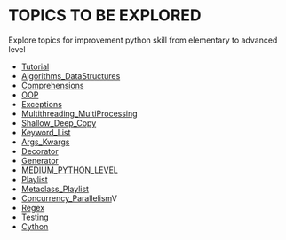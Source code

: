 # TOPICS TO BE EXPLORED

Explore topics for improvement python skill from elementary to advanced level

* [Tutorial][Tutorial]
* [Algorithms_DataStructures][Algorithms_DataStructures]
* [Comprehensions][Comprehensions]
* [OOP][OOP]
* [Exceptions][Exceptions]
* [Multithreading_MultiProcessing][Multithreading_MultiProcessing]
* [Shallow_Deep_Copy][Shallow_Deep_Copy]
* [Keyword_List][Keyword_List]
* [Args_Kwargs][Args_Kwargs]
* [Decorator][Decorator]
* [Generator][Generator]
* [MEDIUM_PYTHON_LEVEL][MEDIUM_PYTHON_LEVEL]
* [Playlist][Playlist]
* [Metaclass_Playlist][Metaclass_Playlist]
* [Concurrency_Parallelism][Concurrency_Parallelism]V
* [Regex][Regex]
* [Testing][Testing]
* [Cython][Cython]

[medium_python_level]: https://medium.com/@navjeetbharti8877/python-milestones-basic-intermediate-advanced-and-expert-38ef6bdacbba
[comprehensions]: https://www.programiz.com/search/comprehensions
[oop]: https://www.programiz.com/python-programming/object-oriented-programming
[decorator]: https://www.programiz.com/python-programming/decorator
[algorithms_datastructures]: https://www.programiz.com/dsa
[generator]: https://www.programiz.com/python-programming/generator
[multithreading_multiprocessing]: https://www.toptal.com/python/beginners-guide-to-concurrency-and-parallelism-in-python#:~:text=What's%20the%20difference%20between%20Python,child%20processes%20bypassing%20the%20GIL.
[shallow_deep_copy]: https://www.programiz.com/python-programming/shallow-deep-copy
[keyword_list]: https://www.programiz.com/python-programming/keyword-list
[exceptions]: https://www.programiz.com/python-programming/exceptions
[playlist]: https://www.youtube.com/playlist?list=PLzMcBGfZo4-l1MqB1zoYfqzlj_HH-ZzXt
[args_kwargs]: https://www.programiz.com/python-programming/args-and-kwargs
[metaclass_playlist]: https://www.youtube.com/playlist?list=PLzMcBGfZo4-kwmIcMDdXSuy_wSqtU-xDP
[concurrency_parallelism]: https://www.toptal.com/python/beginners-guide-to-concurrency-and-parallelism-in-python
[regex]: https://www.programiz.com/python-programming/regex
[testing]: https://realpython.com/python-testing/
[cython]: https://cython.readthedocs.io/en/latest/src/tutorial/cython_tutorial.html
[tutorial]: https://www.programiz.com/python-programming
